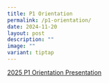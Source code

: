 ```yaml
---
title: P1 Orientation
permalink: /p1-orientation/
date: 2024-11-20
layout: post
description: ""
image: ""
variant: tiptap
---
```

<p><a href="/files/P1 Orientation 2025/P1_Orientation_2025_all_presentation_14_Nov2024_website_compressed.pdf" rel="noopener nofollow" target="_blank">2025 P1 Orientation Presentation</a>
</p>